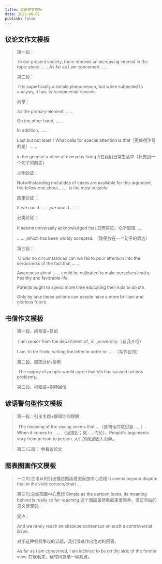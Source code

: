```yaml
---
title: 英语作文模板
date: 2021-06-01 
publish: false
---
```


## 议论文作文模板

> 第一段：	
>
> ​	In our present society, there remains an increasing interest in the topic about ...... As far as I am concerned ......
>
> 第二段：	
>
> ​	It is superficially a simple phenomenon, but when subjected to analysis, it has its fundamental reasons. 
>
> 列举：
>
> As the primary element, ...... 
>
> On the other hand, ...... 
>
> In addition, ...... 
>
> Last but not least / What calls for special attention is that（更值得注意的是）......
>
> in the general routine of everyday living	//在我们日常生活中（补充到一个句子的前面）
>
> 举例论证：
>
> Notwithstanding mututides of cases are available for this argument, the follow one about ....... is the most suitable.
>
> 因果论证：
>
> If we could ...... ,we would .......
>
> 分类论证：
>
> It seems universally acknowledged that   显而易见，众所周知......
>
> ...... ,which has been widely accepted. （随便放在一个句子的后边）
>
> 第三段：
>
> ​	Under no circumstances can we fail to pour attention into the serousness of the fact that ......
>
> Awareness about ...... could be cultirated to make ourselves lead a healthy and favorable life.
>
> Parents ought to spend more time educating their kids to do sth.
>
> Only by take these actions can people have a more brilliant and glorious future.  

## 书信作文模板

> 第一段，问候语+目的
>
> ​	I am senior from the department of_ _in_ _university.（自我介绍）
>
> I am, to be frank, writing the letter in order to ……（写作目的）
>
> 第二段，原因分析/举例
>
> ​	The majory of people would agree that sth has caused serious problems.
>
> 第三段，祝福语+期待回信
>
> 

## 谚语警句型作文模板



> 第一段：引出主题+解释你的理解
>
> ​	The meaning of the saying seems that ...（这句话的意思是……）.  When it comes to …… （当提到；就……而论），People's arguments vary from person to person. 人们的观点因人而异。  
>
> 第二/三段： 参看议论文

## 图表图画作文模板

> 一二句:主语从句引出描述图画或图表加中心总结
> It seems beyond dispute that in the vivid cartoon/chart ...
>
> 第三句:总结图画中心思想
> Simple as the cartoon looks, its meaning behind is really so far-reaching
> 这个图画虽然看起来很简单，但它背后的意义很深刻。
>
> 
>
> 观点：
>
> And we rarely reach an absolute consensus on such a controversial issue. 
>
> 对于这种极具争议的话题，我们很难作出绝对的回答。
>
> As far as I am concerned, I am inclined to be on the side of the former view. 在我看来，我较同意前一种观点。

